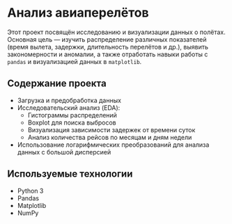# Анализ авиаперелётов

Этот проект посвящён исследованию и визуализации данных о полётах.  
Основная цель — изучить распределение различных показателей (время вылета, задержки, длительность перелётов и др.), выявить закономерности и аномалии, а также отработать навыки работы с `pandas` и визуализацией данных в `matplotlib`.

## Содержание проекта
- Загрузка и предобработка данных
- Исследовательский анализ (EDA):
  - Гистограммы распределений
  - Boxplot для поиска выбросов
  - Визуализация зависимости задержек от времени суток
  - Анализ количества рейсов по месяцам и дням недели
- Использование логарифмических преобразований для анализа данных с большой дисперсией

## Используемые технологии
- Python 3
- Pandas
- Matplotlib
- NumPy
